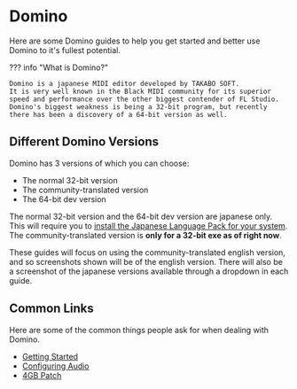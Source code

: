 # Domino

Here are some Domino guides to help you get started and better use Domino to it's fullest potential.

??? info "What is Domino?"

    Domino is a japanese MIDI editor developed by TAKABO SOFT.
    It is very well known in the Black MIDI community for its superior speed and performance over the other biggest contender of FL Studio.
    Domino's biggest weakness is being a 32-bit program, but recently there has been a discovery of a 64-bit version as well.

## Different Domino Versions

Domino has 3 versions of which you can choose:

-   The normal 32-bit version
-   The community-translated version
-   The 64-bit dev version

The normal 32-bit version and the 64-bit dev version are japanese only. This will require you to [install the Japanese Language Pack for your system](https://support.microsoft.com/en-us/windows/language-packs-for-windows-a5094319-a92d-18de-5b53-1cfc697cfca8). The community-translated version is **only for a 32-bit exe as of right now**.

These guides will focus on using the community-translated english version, and so screenshots shown will be of the english version. There will also be a screenshot of the japanese versions available through a dropdown in each guide.

## Common Links

Here are some of the common things people ask for when dealing with Domino.

-   [Getting Started](getting-started.md)
-   [Configuring Audio](configuring-audio.md)
-   [4GB Patch](4gb-patch.md)

